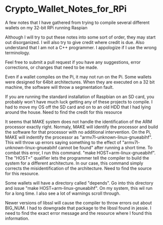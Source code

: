 # Crypto_Wallet_Notes_for_RPi
A few notes that I have gathered from trying to compile several different wallets on my 32-bit RPi running Raspian

Although I will try to put these notes into some sort of order, they may start out disorganized.  I will also try to give credit where credit is due.  Also understand that I am not a C++ programmer.  I appologize if I use the wrong terminology.

Feel free to submit a pull request if you have any suggestions, error corrections, or changes that need to be made.

Even if a wallet compiles on the Pi, it may not run on the Pi.  Some wallets were designed for 64bit architectures.  When they are executed on a 32 bit machine, the software will throw a segmentation fault.

If you are running the standard installation of Raspbian on an SD card, you probably won't have much luck getting any of these projects to compile.  I had to move my OS off the SD card and on to an old HDD that I had lying around the house.  Need to find the credit  for this resource

It seems that MAKE system does not handle the identification of the ARM processor exactly right.  Normaly, MAKE will identify the processor and build the software for that processor with no additional intervention.  On the Pi, MAKE will indentify the processor as "armv7l-unknown-linux-gnueabihf".  This will throw up errors saying something to the effect of "armv7l-unknown-linux-gnueabihf cannot be found" after running a short time.  To combat this error, I run this command.  "make HOST=arm-linux-gnueabihf".  The "HOST=" qualifier lets the programmer tell the compiler to build the system for a different architecture.  In our case, this command simply corrects the misidentification of the architecture.  Need to find the source for this resource.

Some wallets will have a directory called "depends".  Go into this directory and issue "make HOST=arm-linux-gnueabihf".  On my system, this wil run for a long time.  I also see a lot of warnings scroll through.

Newer versions of libssl will cause the compiler to throw errors out about BIG_NUM.  I had to downgrade that package to the libssl found in jessie.  I need to find the exact error message and the resource where I found this information.
